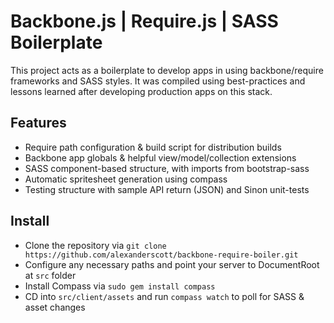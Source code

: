 Backbone.js | Require.js | SASS Boilerplate
==========================================

This project acts as a boilerplate to develop apps in using backbone/require frameworks and SASS styles.
It was compiled using best-practices and lessons learned after developing production apps on this stack.


Features
---------------
 * Require path configuration & build script for distribution builds
 * Backbone app globals & helpful view/model/collection extensions
 * SASS component-based structure, with imports from bootstrap-sass
 * Automatic spritesheet generation using compass
 * Testing structure with sample API return (JSON) and Sinon unit-tests


Install
---------------
 * Clone the repository via `git clone https://github.com/alexanderscott/backbone-require-boiler.git`
 * Configure any necessary paths and point your server to DocumentRoot at `src` folder
 * Install Compass via `sudo gem install compass`
 * CD into `src/client/assets` and run `compass watch` to poll for SASS & asset changes

